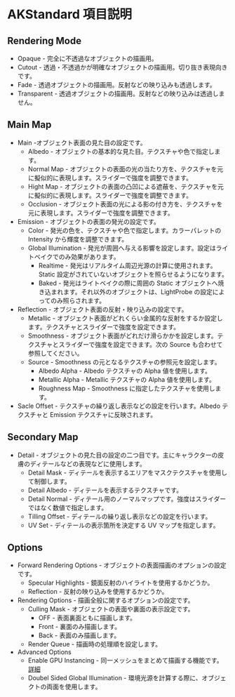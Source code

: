 # AKStandard 項目説明
## Rendering Mode
* Opaque - 完全に不透過なオブジェクトの描画用。
* Cutout - 透過・不透過かが明確なオブジェクトの描画用。切り抜き表現向きです。
* Fade - 透過オブジェクトの描画用。反射などの映り込みも透過します。
* Transparent - 透過オブジェクトの描画用。反射などの映り込みは透過しません。
## Main Map
* Main -オブジェクト表面の見た目の設定です。
    * Albedo - オブジェクトの基本的な見た目。テクスチャや色で指定します。
    * Normal Map - オブジェクトの表面の光の当たり方を、テクスチャを元に擬似的に表現します。スライダーで強度を調整できます。
    * Hight Map - オブジェクトの表面の凸凹による遮蔽を、テクスチャを元に擬似的に表現します。スライダーで強度を調整できます。
    * Occlusion - オブジェクト表面の光による影の付き方を、テクスチャを元に表現します。スライダーで強度を調整できます。
* Emission - オブジェクトの表面の発光の設定です。
    * Color - 発光の色を、テクスチャや色で指定します。カラーパレットの Intensity から輝度を調整できます。
    * Global Illumination - 発光が周囲へ与える影響を設定します。設定はライトベイクでのみ効果があります。
        * Realtime - 発光はリアルタイム周辺光源の計算に使用されます。Static 設定がされていないオブジェクトを照らせるようになります。
        * Baked - 発光はライトベイクの際に周囲の Static オブジェクトへ焼き込まれます。それ以外のオブジェクトは、LightProbe の設定によってのみ照らされます。
* Reflection - オブジェクト表面の反射・映り込みの設定です。
    * Metallic - オブジェクト表面がどれくらい金属的な反射をするか設定します。テクスチャとスライダーで強度を設定できます。
    * Smoothness - オブジェクト表面がどれだけ滑らかかを設定します。テクスチャとスライダーで強度を設定できます。次の Source も合わせて参照してください。
    * Source - Smoothness の元となるテクスチャの参照元を設定します。
        * Albedo Alpha - Albedo テクスチャの Alpha 値を使用します。
        * Metallic Alpha - Metallic テクスチャの Alpha 値を使用します。
        * Roughness Map - Smoothness に指定したテクスチャを使用します。
* Sacle Offset - テクスチャの繰り返し表示などの設定を行います。Albedo テクスチャと Emission テクスチャに反映されます。
## Secondary Map
* Detail - オブジェクトの見た目の設定の二つ目です。主にキャラクターの皮膚のディテールなどの表現などに使用します。
    * Detail Mask - ディテールを表示するエリアをマスクテクスチャを使用して制御します。
    * Detail Albedo - ディテールを表示するテクスチャです。
    * Detail Normal - ディテール用のノーマルマップです。強度はスライダーではなく数値で指定します。
    * Tilling Offset - ディテールの繰り返し表示などの設定を行います。
    * UV Set - ディテールの表示箇所を決定する UV マップを指定します。
## Options
* Forward Rendering Options - オブジェクトの表面描画のオプションの設定です。
    * Specular Highlights - 鏡面反射のハイライトを使用するかどうか。
    * Reflection - 反射の映り込みを使用するかどうか。
* Rendering Options - 描画全般に関するオプションの設定です。
    * Culling Mask - オブジェクトの表面や裏面の表示設定です。
        * OFF - 表面裏面ともに描画します。
        * Front - 裏面のみ描画します。
        * Back - 表面のみ描画します。
    * Render Queue - 描画時の処理順を設定します。
* Advanced Options
    * Enable GPU Instancing - 同一メッシュをまとめて描画する機能です。[詳細](https://docs.unity3d.com/ja/2018.4/Manual/GPUInstancing.html)
    * Doubel Sided Global Illumination - 環境光源を計算する際に、オブジェクトの両面を使用します。